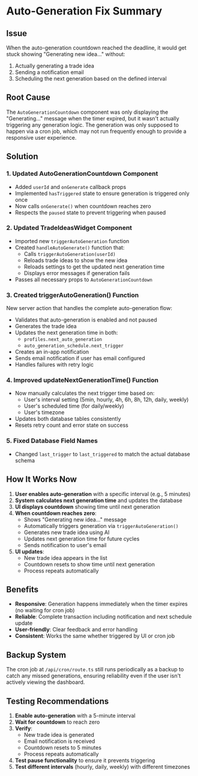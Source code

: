 # Auto-Generation Fix Summary

## Issue
When the auto-generation countdown reached the deadline, it would get stuck showing "Generating new idea..." without:
1. Actually generating a trade idea
2. Sending a notification email
3. Scheduling the next generation based on the defined interval

## Root Cause
The `AutoGenerationCountdown` component was only displaying the "Generating..." message when the timer expired, but it wasn't actually triggering any generation logic. The generation was only supposed to happen via a cron job, which may not run frequently enough to provide a responsive user experience.

## Solution

### 1. Updated AutoGenerationCountdown Component
- Added `userId` and `onGenerate` callback props
- Implemented `hasTriggered` state to ensure generation is triggered only once
- Now calls `onGenerate()` when countdown reaches zero
- Respects the `paused` state to prevent triggering when paused

### 2. Updated TradeIdeasWidget Component
- Imported new `triggerAutoGeneration` function
- Created `handleAutoGenerate()` function that:
  - Calls `triggerAutoGeneration(userId)`
  - Reloads trade ideas to show the new idea
  - Reloads settings to get the updated next generation time
  - Displays error messages if generation fails
- Passes all necessary props to `AutoGenerationCountdown`

### 3. Created triggerAutoGeneration() Function
New server action that handles the complete auto-generation flow:
- Validates that auto-generation is enabled and not paused
- Generates the trade idea
- Updates the next generation time in both:
  - `profiles.next_auto_generation`
  - `auto_generation_schedule.next_trigger`
- Creates an in-app notification
- Sends email notification if user has email configured
- Handles failures with retry logic

### 4. Improved updateNextGenerationTime() Function
- Now manually calculates the next trigger time based on:
  - User's interval setting (5min, hourly, 4h, 6h, 8h, 12h, daily, weekly)
  - User's scheduled time (for daily/weekly)
  - User's timezone
- Updates both database tables consistently
- Resets retry count and error state on success

### 5. Fixed Database Field Names
- Changed `last_trigger` to `last_triggered` to match the actual database schema

## How It Works Now

1. **User enables auto-generation** with a specific interval (e.g., 5 minutes)
2. **System calculates next generation time** and updates the database
3. **UI displays countdown** showing time until next generation
4. **When countdown reaches zero**:
   - Shows "Generating new idea..." message
   - Automatically triggers generation via `triggerAutoGeneration()`
   - Generates new trade idea using AI
   - Updates next generation time for future cycles
   - Sends notification to user's email
5. **UI updates**:
   - New trade idea appears in the list
   - Countdown resets to show time until next generation
   - Process repeats automatically

## Benefits

- **Responsive**: Generation happens immediately when the timer expires (no waiting for cron job)
- **Reliable**: Complete transaction including notification and next schedule update
- **User-friendly**: Clear feedback and error handling
- **Consistent**: Works the same whether triggered by UI or cron job

## Backup System
The cron job at `/api/cron/route.ts` still runs periodically as a backup to catch any missed generations, ensuring reliability even if the user isn't actively viewing the dashboard.

## Testing Recommendations

1. **Enable auto-generation** with a 5-minute interval
2. **Wait for countdown** to reach zero
3. **Verify**:
   - New trade idea is generated
   - Email notification is received
   - Countdown resets to 5 minutes
   - Process repeats automatically
4. **Test pause functionality** to ensure it prevents triggering
5. **Test different intervals** (hourly, daily, weekly) with different timezones

